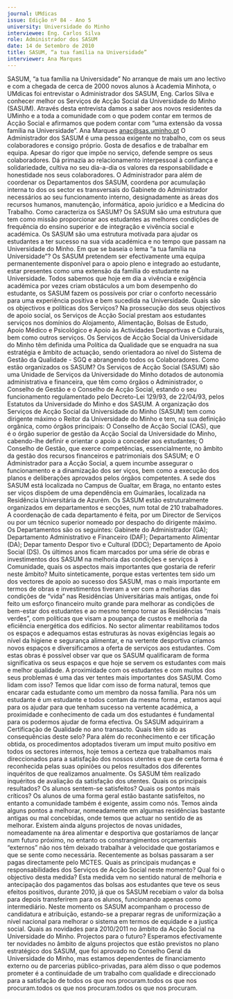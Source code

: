 ```yaml
---
journal: UMdicas
issue: Edição nº 84 - Ano 5
university: Universidade do Minho
interviewee: Eng. Carlos Silva
role: Administrador dos SASUM
date: 14 de Setembro de 2010
title: SASUM, “a tua família na Universidade”
interviewer: Ana Marques
---
```



SASUM, “a tua família na Universidade”
No arranque de mais um ano lectivo e com a chegada de cerca de
2000 novos alunos à Academia Minhota, o UMdicas foi entrevistar
o Administrador dos SASUM, Eng. Carlos Silva e conhecer melhor
os Serviços de Acção Social da Universidade do Minho (SASUM). Através
desta entrevista damos a saber aos novos residentes da UMinho e a toda a
comunidade com o que podem contar em termos de Acção Social e
afirmamos que podem contar com “uma extensão da vossa família na
Universidade”.
Ana Marques
anac@sas.uminho.pt
O Administrador dos SASUM é uma
pessoa exigente no trabalho, com
os seus colaboradores e consigo
próprio. Gosta de desafios e de
trabalhar em equipa. Apesar do
rigor que impõe no serviço,
defende sempre os seus
colaboradores. Dá primazia ao
relacionamento interpessoal à
confiança e solidariedade, cultiva
no seu dia-a-dia os valores da
responsabilidade e honestidade
nos seus colaboradores.
O Administrador para além de
coordenar os Departamentos dos
SASUM, coordena por acumulação
interna to dos os sector es
transversais do Gabinete do
Administrador necessários ao seu
funcionamento interno,
designadamente as áreas dos
recursos humanos, manutenção,
informática, apoio jurídico e a
Medicina do Trabalho.
Como caracteriza os SASUM?
Os SASUM são uma estrutura que
tem como missão proporcionar
aos estudantes as melhores
condições de frequência do ensino
superior e de integração e vivência
social e académica. Os SASUM são
uma estrutura motivada para
ajudar os estudantes a ter sucesso
na sua vida académica e no tempo
que passam na Universidade do
Minho.
Em que se baseia o lema “a tua
família na Universidade”?
Os SASUM pretendem ser
efectivamente uma equipa
permanentemente disponível para
o apoio pleno e integrado ao
estudante, estar presentes como
uma extensão da família do
estudante na Universidade. Todos
sabemos que hoje em dia a
vivência e exigência académica
por vezes criam obstáculos a um
bom desempenho do estudante,
os SASUM fazem os possíveis por
criar o conforto necessário para
uma experiência positiva e bem
sucedida na Universidade.
Quais são os objectivos e
políticas dos Serviços?
Na prossecução dos seus
objectivos de apoio social, os
Serviços de Acção Social prestam
aos estudantes serviços nos
domínios do Alojamento,
Alimentação, Bolsas de Estudo,
Apoio Médico e Psicológico e Apoio
às Actividades Desportivas e
Culturais, bem como outros
serviços.
Os Serviços de Acção Social da
Universidade do Minho têm
definida uma Política da Qualidade
que se enquadra na sua estratégia
e âmbito de actuação, sendo
orientadora ao nível do Sistema de
Gestão da Qualidade - SGQ e
abrangendo todos os
Colaboradores.
Como estão organizados os
SASUM?
Os Serviços de Acção Social
(SASUM) são uma Unidade de
Serviços da Universidade do Minho
dotados de autonomia
administrativa e financeira, que
têm como órgãos o Administrador,
o Conselho de Gestão e o Conselho
de Acção Social, estando o seu
funcionamento regulamentado
pelo Decreto-Lei 129/93, de
22/04/93, pelos Estatutos da
Universidade do Minho e dos
SASUM.
A organização dos Serviços de
Acção Social da Universidade do
Minho (SASUM) tem como
dirigente máximo o Reitor da
Universidade do Minho e tem, na
sua definição orgânica, como
órgãos principais: 
O Conselho de Acção Social (CAS),
que é o órgão superior de gestão
da Acção Social da Universidade do
Minho, cabendo-lhe definir e
orientar o apoio a conceder aos
estudantes;
O Conselho de Gestão, que exerce
competências, essencialmente,
no âmbito da gestão dos recursos
financeiros e patrimoniais dos
SASUM; e
O Administrador para a Acção
Social, a quem incumbe assegurar
o funcionamento e a dinamização
dos ser viços, bem como a
execução dos planos e
deliberações aprovados pelos
órgãos competentes.
A sede dos SASUM está localizada
no Campus de Gualtar, em Braga,
no entanto estes ser viços
dispõem de uma dependência em
Guimarães, localizada na
Residência Universitária de
Azurém.
Os SASUM estão estruturalmente
organizados em departamentos e
secções, num total de 210
trabalhadores. A coordenação de
cada departamento é feita, por um
Director de Serviços ou por um
técnico superior nomeado por
despacho do dirigente máximo.
Os Departamentos são os
seguintes: 
Gabinete do Administrador (GA);
Departamento Administrativo e
Financeiro (DAF);
Departamento Alimentar (DA);
Depar tamento Despor tivo e
Cultural (DDC);
Departamento de Apoio Social
(DS).
Os últimos anos ficam marcados
por uma série de obras e
investimentos dos SASUM na
melhoria das condições e
serviços à Comunidade, quais os
aspectos mais importantes que
gostaria de referir neste âmbito?
Muito sinteticamente, porque
estas vertentes tem sido um dos
vectores de apoio ao sucesso dos
SASUM,
mas o mais importante
em termos de obras e
investimentos tiveram a
ver com a melhorias das
condições de “vida” nas
Residências
Universitárias mais
antigas, onde foi feito
um esforço financeiro
muito grande para
melhorar as condições
de bem-estar dos
estudantes e ao mesmo
tempo tornar as
Residências “mais
verdes”,
com políticas que visam a
poupança de custos e melhoria da
eficiência energética dos edifícios.
No sector alimentar reabilitamos
todos os espaços e adequamos
estas estruturas às novas
exigências legais ao nível da
higiene e segurança alimentar, e
na vertente desportiva criamos
novos espaços e diversificamos a
oferta de serviços aos estudantes.
Com estas obras é possível
obser var que os SASUM
qualificaram de forma
significativa os seus espaços e
que hoje se servem os estudantes
com mais e melhor qualidade.
A proximidade com os estudantes
e com muitos dos seus problemas
é uma das ver tentes mais
importantes dos SASUM. Como
lidam com isso?
Temos que lidar com isso de forma
natural, temos que encarar cada
estudante como um membro da
nossa família. Para nós um
estudante é um estudante e todos
contam da mesma forma ,
estamos aqui para os ajudar para
que tenham sucesso na vertente
académica,
a proximidade e
conhecimento de cada
um dos estudantes é
fundamental para os
podermos ajudar de
forma efectiva.
Os SASUM adquiriram a
Certificação de Qualidade no ano
transacto. Quais têm sido as
consequências deste selo?
Para além do reconhecimento e
cer tificação obtida, os
procedimentos adoptados tiveram
um imput muito positivo em todos
os sectores internos, hoje temos a
certeza que trabalhamos mais
direccionados para a satisfação
dos nossos utentes e que de certa
forma é reconhecida pelas suas
opiniões ou pelos resultados dos
diferentes inquéritos de que
realizamos anualmente.
Os SASUM têm realizado
inquéritos de avaliação da
satisfação dos utentes. Quais os
principais resultados? Os alunos
sentem-se satisfeitos? Quais os
pontos mais críticos?
Os alunos de uma forma geral
estão bastante satisfeitos, no
entanto a comunidade também é
exigente, assim como nós. Temos
ainda alguns pontos a melhorar,
nomeadamente em algumas
residências bastante antigas ou
mal concebidas, onde temos que
actuar no sentido de as melhorar.
Existem ainda alguns
projectos de novas
unidades,
nomeadamente na área
alimentar e desportiva
que gostaríamos de
lançar num futuro
próximo, no entanto os
constrangimentos
orçamentais “externos”
não nos têm deixado
trabalhar à velocidade
que gostaríamos e que
se sente como
necessária.
Recentemente as bolsas
passaram a ser pagas
directamente pelo MCTES. Quais
as principais mudanças e
responsabilidades dos Serviços
de Acção Social neste momento?
Qual foi o objectivo desta
medida?
Esta medida vem no sentido
natural de melhoria e antecipação
dos pagamentos das bolsas aos
estudantes que teve os seus
efeitos positivos, durante 2010, já
que os SASUM recebiam o valor da
bolsa para depois transferirem
para os alunos, funcionando
apenas como intermediário. Neste
momento os SASUM acompanham
o processo de candidatura e
atribuição, estando-se a preparar
regras de uniformização a nível
nacional para melhorar o sistema
em termos de equidade e a justiça
social.
Quais as novidades para
2010/2011 no âmbito da Acção
Social na Universidade do Minho.
Projectos para o futuro?
Esperamos efectivamente ter
novidades no âmbito de alguns
projectos que estão previstos no
plano estratégico dos SASUM, que
foi aprovado no Conselho Geral da
Universidade do Minho, mas
estamos dependentes de
financiamento externo ou de
parcerias público-privadas, para
além disso o que podemos
prometer é a continuidade de um
trabalho com qualidade e
direccionado para a satisfação de
todos os que nos procuram.todos os que nos procuram.todos os que nos procuram.todos os que nos procuram.